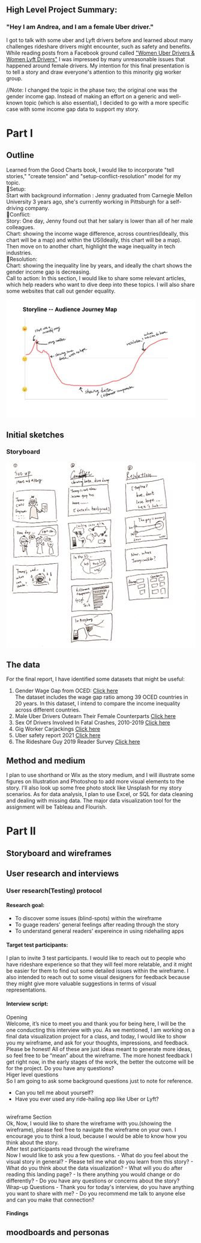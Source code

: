 ## High Level Project Summary:

### "Hey I am Andrea, and I am a female Uber driver." 

I got to talk with some uber and Lyft drivers before and learned about many challenges rideshare drivers might encounter, such as safety and benefits. While reading posts from a Facebook ground called ["Women Uber Drivers & Women Lyft Drivers"](https://www.facebook.com/groups/1065540300147658) I was impressed by many unreasonable issues that happened around female drivers. My intention for this final presentation is to tell a story and draw everyone's attention to this minority gig worker group.

//Note: I changed the topic in the phase two; the original one was the gender income gap. Instead of making an effort on a generic and well-known topic (which is also essential), I decided to go with a more specific case with some income gap data to support my story. 

# Part I

## Outline

Learned from the Good Charts book, I would like to incorporate "tell stories," "create tension" and "setup-conflict-resolution" model for my topic.
<br>
📍Setup:
<br>
Start with background information : Jenny graduated from Carnegie Mellon University 3 years ago, she's currently working in Pittsburgh for a self-driving company.
<br>
📍Conflict:
<br>
Story: One day, Jenny found out that her salary is lower than all of her male colleagues.
<br>
Chart: showing the income wage difference, across countries(Ideally, this chart will be a map) and within the US(Ideally, this chart will be a map). Then move on to another chart, highlight the wage inequality in tech industries.
<br>
📍Resolution:
<br>
Chart: showing the inequality line by years, and ideally the chart shows the gender income gap is decreasing. 
<br>
Call to action: In this section, I would like to share some relevant articles, which help readers who want to dive deep into these topics. I will also share some websites that call out gender equality.

![Image of wireframe](/journey.png)

## Initial sketches

### Storyboard 
![Image of wireframe](/storyboard.png)


## The data

For the final report, I have identified some datasets that might be useful:
1. Gender Wage Gap from OCED:  [Click here](https://www.oecd.org/gender/data/employment/)<br>
The dataset includes the wage gap ratio among 39 OCED countries in 20 years. In this dataset, I intend to compare the income inequality across different countries. 
2. Male Uber Drivers Outearn Their Female Counterparts [Click here](https://www-statista-com.cmu.idm.oclc.org/chart/14660/male-uber-drivers-outearn-their-female-counterparts/)
3. Sex Of Drivers Involved In Fatal Crashes, 2010-2019 [Click here](https://www.iii.org/table-archive/20749)
4. Gig Worker Carjackings [Click here](https://github.com/the-markup/investigation-gig-carjacking)
5. Uber safety report 2021 [Click here](https://uber.app.box.com/s/3nh58uemjnp4fa5bonld06w3flg5ckp7?uclick_id=54a4eac5-c19a-425f-ae07-8a8ac83267a6)
6. The Rideshare Guy 2019 Reader Survey [Click here](https://docs.google.com/document/d/1Ep8Rp4gQk6vZfwNm-XthBkM0plof24E4PBxKoOMvYgk/edit)

## Method and medium

I plan to use shorthand or Wix as the story medium, and I will illustrate some figures on Illustration and Photoshop to add more visual elements to the story. I'll also look up some free photo stock like Unsplash for my story scenarios. As for data analysis, I plan to use Excel, or SQL for data cleaning and dealing with missing data. The major data visualization tool for the assignment will be Tableau and Flourish.


# Part II

## Storyboard and wireframes

## User research and interviews

### User research(Testing) protocol

#### Research goal:
- To discover some issues (blind-spots) within the wireframe
- To guage readers' general feelings after reading through the story
- To understand general readers' expereince in using ridehailing apps 

#### Target test participants: 
I plan to invite 3 test participants. I would like to reach out to people who have rideshare experience so that they will feel more relatable, and it might be easier for them to find out some detailed issues within the wireframe. I also intended to reach out to some visual designers for feedback because they might give more valuable suggestions in terms of visual representations.


#### Interview script:
Opening
<br>
Welcome, it’s nice to meet you and thank you for being here, I will be the one conducting this interview with you. As we mentioned, I am working on a final data visualization project for a class, and today, I would like to show you my wireframe, and ask for your thoughts, impressions, and feedback. Please be honest! All of these are just ideas meant to generate more ideas, so feel free to be “mean” about the wireframe. The more honest feedback I get right now, in the early stages of the work, the better the outcome will be for the project. Do you have any questions?
<br>
Higer level questions
<br>
So I am going to ask some background questions just to note for reference.
- Can you tell me about yourself?
- Have you ever used any ride-hailing app like Uber or Lyft?
<br>
wireframe Section
<br>
Ok, Now, I would like to share the wireframe with you.(showing the wireframe), please feel free to navigate the wireframe on your own. I encourage you to think a loud, because I would be able to know how you think about the story.
<br>
After test participants read through the wireframe
<br>
Now I would like to ask you a few questions.
- What do you feel about the visual story in general?
- Please tell me what do you learn from this story?
- What do you think about the data visualization?
- What will you do after reading this landing page?
- Is there anything you would change or do differently?
- Do you have any questions or concerns about the story?
<br>
Wrap-up Questions
- Thank you for today's interview, do you have anything you want to share with me?
- Do you recommend me talk to anyone else and can you make that connection?


#### Findings


## moodboards and personas



